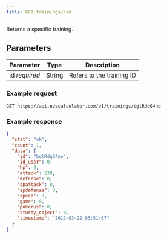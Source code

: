 ```yaml
---
title: GET trainings/:id
---
```


Returns a specific training.

## Parameters

Parameter       | Type          		| Description
---- | ---- | ---- 
id _required_   | String			   	| Refers to the training ID


### Example request 

`GET https://api.evscalculator.com/v1/trainings/bglRdqG4no`

### Example response

```json
{
  "stat": "ok",
  "count": 1,
  "data": {
    "id": "bglRdqG4no",
    "id_user": 0,
    "hp": 0,
    "attack": 230,
    "defense": 0,
    "spattack": 0,
    "spdefense": 0,
    "speed": 0,
    "game": 0,
    "pokerus": 0,
    "sturdy_object": 0,
    "timestamp": "2016-03-22 03:51:07"
  }
}
```